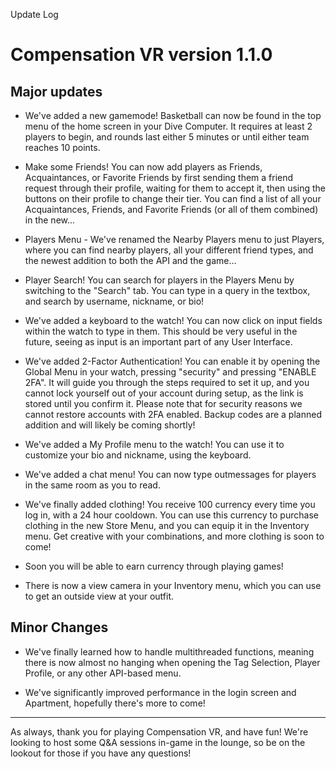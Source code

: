 Update Log
# Compensation VR version 1.1.0

## Major updates

* We've added a new gamemode! Basketball can now be found in the top menu of the home screen in your Dive Computer. It requires at least 2 players to begin, and rounds last either 5 minutes or until either team reaches 10 points.

* Make some Friends! You can now add players as Friends, Acquaintances, or Favorite Friends by first sending them a friend request through their profile, waiting for them to accept it, then using the buttons on their profile to change their tier. You can find a list of all your Acquaintances, Friends, and Favorite Friends (or all of them combined) in the new...

* Players Menu - We've renamed the Nearby Players menu to just Players, where you can find nearby players, all your different friend types, and the newest addition to both the API and the game...

* Player Search! You can search for players in the Players Menu by switching to the "Search" tab. You can type in a query in the textbox, and search by username, nickname, or bio!

* We've added a keyboard to the watch! You can now click on input fields within the watch to type in them. This should be very useful in the future, seeing as input is an important part of any User Interface.

* We've added 2-Factor Authentication! You can enable it by opening the Global Menu in your watch, pressing "security" and pressing "ENABLE 2FA". It will guide you through the steps required to set it up, and you cannot lock yourself out of your account during setup, as the link is stored until you confirm it. Please note that for security reasons we cannot restore accounts with 2FA enabled. Backup codes are a planned addition and will likely be coming shortly!

* We've added a My Profile menu to the watch! You can use it to customize your bio and nickname, using the keyboard.

* We've added a chat menu! You can now type outmessages for players in the same room as you to read.

* We've finally added clothing! You receive 100 currency every time you log in, with a 24 hour cooldown. You can use this currency to purchase clothing in the new Store Menu, and you can equip it in the Inventory menu. Get creative with your combinations, and more clothing is soon to come!

* Soon you will be able to earn currency through playing games!

* There is now a view camera in your Inventory menu, which you can use to get an outside view at your outfit.

## Minor Changes

* We've finally learned how to handle multithreaded functions, meaning there is now almost no hanging when opening the Tag Selection, Player Profile, or any other API-based menu.

* We've significantly improved performance in the login screen and Apartment, hopefully there's more to come!

----
  
As always, thank you for playing Compensation VR, and have fun! We're looking to host some Q&A sessions in-game in the lounge, so be on the lookout for those if you have any questions!

